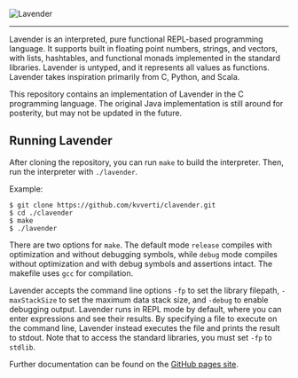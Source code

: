 ![Lavender](https://kvverti.github.io/lavender/lavender.svg)
***
Lavender is an interpreted, pure functional REPL-based programming language. It supports built in floating point numbers, strings, and vectors, with lists, hashtables, and functional monads implemented in the standard libraries. Lavender is untyped, and it represents all values as functions. Lavender takes inspiration primarily from C, Python, and Scala.

This repository contains an implementation of Lavender in the C programming language. The original Java implementation is still around for posterity, but may not be updated in the future.

## Running Lavender
After cloning the repository, you can run `make` to build the interpreter. Then, run the interpreter with `./lavender`.

Example:
```
$ git clone https://github.com/kvverti/clavender.git
$ cd ./clavender
$ make
$ ./lavender
```

There are two options for `make`. The default mode `release` compiles with optimization and without debugging symbols, while `debug` mode compiles without optimization and with debug symbols and assertions intact. The makefile uses `gcc` for compilation.

Lavender accepts the command line options `-fp` to set the library filepath, `-maxStackSize` to set the maximum data stack size, and `-debug` to enable debugging output. Lavender runs in REPL mode by default, where you can enter expressions and see their results. By specifying a file to execute on the command line, Lavender instead executes the file and prints the result to stdout. Note that to access the standard libraries, you must set `-fp` to `stdlib`.

Further documentation can be found on the [GitHub pages site](https://kvverti.github.io/lavender).
